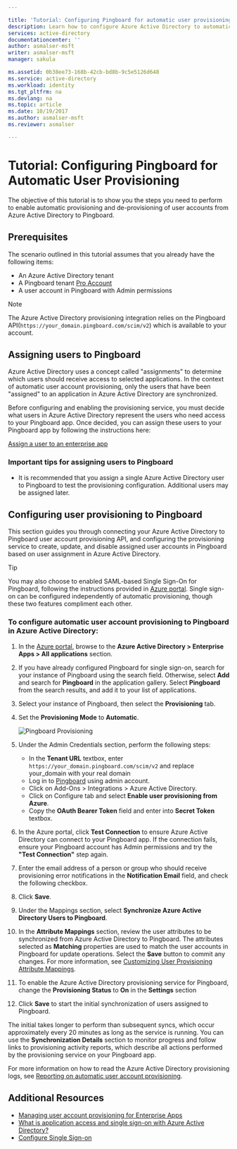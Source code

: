 ```yaml
---

title: 'Tutorial: Configuring Pingboard for automatic user provisioning with Azure Active Directory | Microsoft Docs'
description: Learn how to configure Azure Active Directory to automatically provision and de-provision user accounts to Pingboard.
services: active-directory
documentationcenter: ''
author: asmalser-msft
writer: asmalser-msft
manager: sakula

ms.assetid: 0b38ee73-168b-42cb-bd8b-9c5e5126d648
ms.service: active-directory
ms.workload: identity
ms.tgt_pltfrm: na
ms.devlang: na
ms.topic: article
ms.date: 10/19/2017
ms.author: asmalser-msft
ms.reviewer: asmalser

---
```


# Tutorial: Configuring Pingboard for Automatic User Provisioning

The objective of this tutorial is to show you the steps you need to perform to enable automatic provisioning and de-provisioning of user accounts from Azure Active Directory to Pingboard.

## Prerequisites

The scenario outlined in this tutorial assumes that you already have the following items:

*   An Azure Active Directory tenant
*   A Pingboard tenant [Pro Account](https://pingboard.com/pricing) 
*   A user account in Pingboard with Admin permissions 

> [!NOTE] 
> The Azure Active Directory provisioning integration relies on the Pingboard API(`https://your_domain.pingboard.com/scim/v2`) which is available to your account.

## Assigning users to Pingboard

Azure Active Directory uses a concept called "assignments" to determine which users should receive access to selected applications. In the context of automatic user account provisioning, only the users that have been "assigned" to an application in Azure Active Directory are synchronized. 

Before configuring and enabling the provisioning service, you must decide what users in Azure Active Directory represent the users who need access to your Pingboard app. Once decided, you can assign these users to your Pingboard app by following the instructions here:

[Assign a user to an enterprise app](active-directory-coreapps-assign-user-azure-portal.md)

### Important tips for assigning users to Pingboard

*	It is recommended that you assign a single Azure Active Directory user to Pingboard to test the provisioning configuration. Additional users may be assigned later.

## Configuring user provisioning to Pingboard 

This section guides you through connecting your Azure Active Directory to Pingboard user account provisioning API, and configuring the provisioning service to create, update, and disable assigned user accounts in Pingboard based on user assignment in Azure Active Directory.

> [!TIP]
> You may also choose to enabled SAML-based Single Sign-On for Pingboard, following the instructions provided in [Azure portal](https://portal.azure.com). Single sign-on can be configured independently of automatic provisioning, though these two features compliment each other.

### To configure automatic user account provisioning to Pingboard in Azure Active Directory:

1)	In the [Azure portal](https://portal.azure.com), browse to the **Azure Active Directory > Enterprise Apps > All applications**  section.

2) If you have already configured Pingboard for single sign-on, search for your instance of Pingboard using the search field. Otherwise, select **Add** and search for **Pingboard** in the application gallery. Select **Pingboard** from the search results, and add it to your list of applications.

3)	Select your instance of Pingboard, then select the **Provisioning** tab.

4)	Set the **Provisioning Mode** to **Automatic**.

    ![Pingboard Provisioning](media/active-directory-saas-pingboard-provisioning-tutorial/pingboardazureprovisioning.png)
    
5) Under the Admin Credentials section, perform the following steps:
   
    * In the **Tenant URL** textbox, enter `https://your_domain.pingboard.com/scim/v2` and replace your_domain with your real domain
    * Log in to [Pingboard](https://pingboard.com/) using admin account.
    * Click on Add-Ons > Integrations > Azure Active Directory.
    * Click on Configure tab and select **Enable user provisioning from Azure**.
    * Copy the **OAuth Bearer Token** field and enter into **Secret Token** textbox.

6) In the Azure portal, click **Test Connection** to ensure Azure Active Directory can connect to your Pingboard app. If the connection fails, ensure your Pingboard account has Admin permissions and try the **"Test Connection"** step again.

7) Enter the email address of a person or group who should receive provisioning error notifications in the **Notification Email** field, and check the following checkbox.

8) Click **Save**. 

9) Under the Mappings section, select **Synchronize Azure Active Directory Users to Pingboard**.

10) In the **Attribute Mappings** section, review the user attributes to be synchronized from Azure Active Directory to Pingboard. The attributes selected as **Matching** properties are used to match the user accounts in Pingboard for update operations. Select the **Save** button to commit any changes. For more information, see [Customizing User Provisioning Attribute Mappings](active-directory-saas-customizing-attribute-mappings.md).

11) To enable the Azure Active Directory provisioning service for Pingboard, change the **Provisioning Status** to **On** in the **Settings** section

12) Click **Save** to start the initial synchronization of users assigned to Pingboard.

The initial takes longer to perform than subsequent syncs, which occur approximately every 20 minutes as long as the service is running. You can use the **Synchronization Details** section to monitor progress and follow links to provisioning activity reports, which describe all actions performed by the provisioning service on your Pingboard app.

For more information on how to read the Azure Active Directory provisioning logs, see [Reporting on automatic user account provisioning](https://docs.microsoft.com/en-us/azure/active-directory/active-directory-saas-provisioning-reporting).

## Additional Resources

* [Managing user account provisioning for Enterprise Apps](active-directory/active-directory-enterprise-apps-manage-provisioning.md)
* [What is application access and single sign-on with Azure Active Directory?](active-directory/active-directory-appssoaccess-whatis.md)
* [Configure Single Sign-on](active-directory/active-directory-saas-pingboard-tutorial.md)
